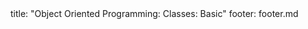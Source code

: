 <frontmatter>
title: "Object Oriented Programming: Classes: Basic"
footer: footer.md
</frontmatter>

<include src="unit-inPage-asFlat.md" boilerplate />